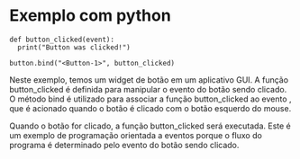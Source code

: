 # Exemplo com python

```
def button_clicked(event):
  print("Button was clicked!")

button.bind("<Button-1>", button_clicked)
```

Neste exemplo, temos um widget de botão em um aplicativo GUI. A função button_clicked é definida para manipular o evento do botão sendo clicado. O método bind é utilizado para associar a função button_clicked ao evento <Button-1>, que é acionado quando o botão é clicado com o botão esquerdo do mouse.

Quando o botão for clicado, a função button_clicked será executada. Este é um exemplo de programação orientada a eventos porque o fluxo do programa é determinado pelo evento do botão sendo clicado.

